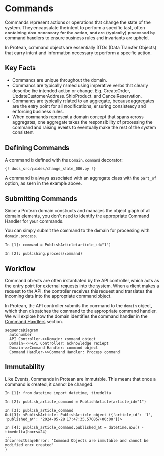 # Commands

Commands represent actions or operations that change the state of the system.
They encapsulate the intent to perform a specific task, often containing data necessary for the action, and are (typically) processed by command handlers to
ensure business rules and invariants are upheld.

In Protean, command objects are essentially DTOs (Data Transfer Objects) that
carry intent and information necessary to perform a specific action.

## Key Facts

- Commands are unique throughout the domain.
- Commands are typically named using imperative verbs that clearly describe the intended action or change. E.g. CreateOrder, UpdateCustomerAddress,
ShipProduct, and CancelReservation.
- Commands are typically related to an aggregate, because aggregates are the
entry point for all modifications, ensuring consistency and enforcing business
rules.
- When commands represent a domain concept that spans across aggregates, one
aggregate takes the responsibility of processing the command and raising events
to eventually make the rest of the system consistent.

## Defining Commands

A command is defined with the `Domain.command` decorator:

```python hl_lines="13-16"
{! docs_src/guides/change_state_006.py !}
```

A command is always associated with an aggregate class with the `part_of`
option, as seen in the example above.

## Submitting Commands

Since a Protean domain constructs and manages the object graph of all
domain elements, you don't need to identify the appropriate Command Handler
for your commands.

You can simply submit the command to the domain for processing with
`domain.process`.

```shell
In [1]: command = PublishArticle(article_id="1")

In [2]: publishing.process(command)
```

## Workflow

Command objects are often instantiated by the API controller, which acts as the
entry point for external requests into the system. When a client makes a
request to the API, the controller receives this request and translates the
incoming data into the appropriate command object.

In Protean, the API controller submits the command to the `domain` object,
which then dispatches the command to the appropriate command handler. We will
explore how the domain identifies the command handler in the
[Command Handlers](./command-handlers.md) section.

```mermaid
sequenceDiagram
  autonumber
  API Controller->>Domain: command object
  Domain-->>API Controller: acknowledge reciept
  Domain->>Command Handler: command object
  Command Handler->>Command Handler: Process command
```

## Immutability

Like Events, Commands in Protean are immutable. This means that once a
command is created, it cannot be changed.

```shell hl_lines="8-14"
In [1]: from datetime import datetime, timedelta

In [2]: publish_article_command = PublishArticle(article_id="1")

In [3]: publish_article_command
Out[3]: <PublishArticle: PublishArticle object ({'article_id': '1', 'published_at': '2024-05-28 17:47:35.570857+00:00'})>

In [4]: publish_article_command.published_at = datetime.now() - timedelta(hours=24)
...
IncorrectUsageError: 'Command Objects are immutable and cannot be modified once created'
}
```